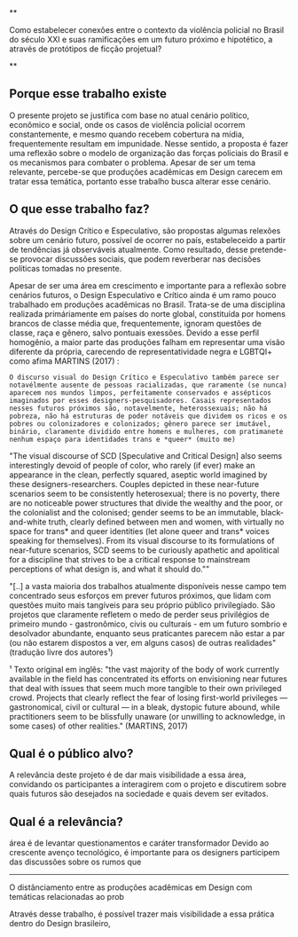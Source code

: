 **

Como estabelecer conexões entre o contexto da violência policial no Brasil do século XXI e suas ramificações em um futuro próximo e hipotético, a através de protótipos de ficção projetual?

**


## Porque esse trabalho existe
O presente projeto se justifica com base no atual cenário político, econômico e social, onde os casos de violência policial ocorrem constantemente, e mesmo quando recebem cobertura na mídia, frequentemente resultam em impunidade. Nesse sentido, a proposta é fazer uma reflexão sobre o modelo de organização das forças policiais do Brasil e os mecanismos para combater o problema. Apesar de ser um tema relevante, percebe-se que produções acadêmicas em Design carecem em tratar essa temática, portanto esse trabalho busca alterar esse cenário.

## O que esse trabalho faz?
Através do Design Crítico e Especulativo, são propostas algumas relexões sobre um cenário futuro, possível de ocorrer no país, estabeleceido a partir de tendências já observáveis atualmente. Como resultado, desse pretende-se provocar discussões sociais, que podem reverberar nas decisões políticas tomadas no presente.

Apesar de ser uma área em crescimento e importante para a reflexão sobre cenários futuros, o Design Especulativo e Crítico ainda é um ramo pouco trabalhado em produções acadêmicas no Brasil. Trata-se de uma disciplina realizada primáriamente em países do norte global, constituída por homens brancos de classe média que, frequentemente, ignoram questões de classe, raça e gênero, salvo pontuais exessões. Devido a esse perfil homogênio, a maior parte das produções falham em representar uma visão diferente da própria, carecendo de representatividade negra e LGBTQI+ como afima MARTINS (2017) :

	O discurso visual do Design Crítico e Especulativo também parece ser notavélmente ausente de pessoas racializadas, que raramente (se nunca) aparecem nos mundos limpos, perfeitamente conservados e assépticos imaginados por esses designers-pesquisadores. Casais representados nesses futuros próximos são, notavelmente, heterossexuais; não há pobreza, não há estruturas de poder notáveis que dividem os ricos e os pobres ou colonizadores e colonizados; gênero parece ser imutável, binário, claramente dividido entre homens e mulheres, com pratimanete nenhum espaço para identidades trans e *queer* (muito me)


"The visual discourse of SCD [Speculative and Critical Design] also seems interestingly devoid of people of color, who rarely (if ever) make an appearance in the clean, perfectly squared, aseptic world imagined by these designers-researchers. Couples depicted in these near-future scenarios seem to be consistently heterosexual; there is no poverty, there are no noticeable power structures that divide the wealthy and the poor, or the colonialist and the colonised; gender seems to be an immutable, black-and-white truth, clearly defined between men and women, with virtually no space for trans* and queer identities (let alone queer and trans* voices speaking for themselves). From its visual discourse to its formulations of near-future scenarios, SCD seems to be curiously apathetic and apolitical for a discipline that strives to be a critical response to mainstream perceptions of what design is, and what it should do.""


"[..] a vasta maioria dos trabalhos atualmente disponíveis nesse campo tem concentrado seus esforços em prever futuros próximos, que lidam com questões muito mais tangíveis para seu próprio público privilegiado. São projetos que claramente refletem o medo de perder seus privilégios de primeiro mundo - gastronômico, civis ou culturais - em um futuro sombrio e desolvador abundante, enquanto seus praticantes parecem não estar a par  (ou não estarem dispostos a ver, em alguns casos) de outras realidades" (tradução livre dos autores¹)

¹ Texto original em inglês: "the vast majority of the body of work currently available in the field has concentrated its efforts on envisioning near futures that deal with issues that seem much more tangible to their own privileged crowd. Projects that clearly reflect the fear of losing first-world privileges — gastronomical, civil or cultural — in a bleak, dystopic future abound, while practitioners seem to be blissfully unaware (or unwilling to acknowledge, in some cases) of other realities." (MARTINS, 2017)


## Qual é o público alvo?

A relevância deste projeto é de dar mais visibilidade a essa área, convidando os participantes a interagirem com o projeto e discutirem sobre quais futuros são desejados na sociedade e quais devem ser evitados.


## Qual é a relevância?

área é de levantar questionamentos e caráter transformador
Devido ao crescente avenço tecnológico, é importante para os designers participem das discussões sobre os rumos que 

----


O distânciamento entre as produções acadêmicas em Design com temáticas relacionadas ao prob




Através desse trabalho,  é possível trazer mais visibilidade a essa prática dentro do Design brasileiro, 

